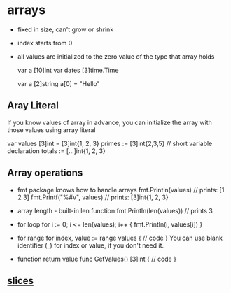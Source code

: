 # arrays

- fixed in size, can't grow or shrink
- index starts from 0
- all values are initialized to the zero value of the type that array holds

  var a [10]int
  var dates [3]time.Time

  var a [2]string
  a[0] = "Hello"


## Aray Literal
If you know values of array in advance, you can initialize the array with those values using array literal

  var values [3]int = [3]int{1, 2, 3}
  primes := [3]int{2,3,5}            // short variable declaration
  totals := [...]int{1, 2, 3}



## Array operations
- fmt package knows how to handle arrays
  fmt.Println(values)   // prints: [1 2 3]
  fmt.Printf("%#v", values)     // prints: [3]int{1, 2, 3}

- array length - built-in len function
  fmt.Println(len(values))  // prints 3

- for loop
  for i := 0; i <= len(values); i++ {
    fmt.Println(i, values[i])
  }

- for range
  for index, value := range values {
    // code
  }
You can use blank identifier (_) for index or value, if you don't need it.

- function return value
  func GetValues() [3]int {
    // code
  }


## [slices](slices.md)


